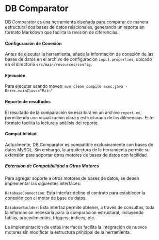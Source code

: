 # DB Comparator

DB Comparator es una herramienta diseñada para comparar de manera estructural dos bases de datos relacionales, generando un reporte en formato Markdown que facilita la revisión de diferencias.

#### Configuración de Conexión
Antes de ejecutar la herramienta, añade la información de conexión de las bases de datos en el archivo de configuración `input.properties`, ubicado en el directorio `src/main/resources/config`.


#### Ejecución
Para ejecutar usando maven: `mvn clean compile exec:java -Dexec.mainClass="Main"`

#### Reporte de resultados
El resultado de la comparación se escribirá en un archivo `report.md`, permitiendo una visualización clara y estructurada de las diferencias. Este formato facilita la lectura y análisis del reporte.

#### Compatibilidad
Actualmente, DB Comparator es compatible exclusivamente con bases de datos MySQL. Sin embargo, la arquitectura de la herramienta permite su extensión para soportar otros motores de bases de datos con facilidad.

##### Extensión de Compatibilidad a Otros Motores
Para agregar soporte a otros motores de bases de datos, se deben implementar las siguientes interfaces:

`DatabaseConnection`: Esta interfaz define el contrato para establecer la conexión con el motor de base de datos.

`DatabaseBuilder`: Esta interfaz permite obtener, a través de consultas, toda la información necesaria para la comparación estructural, incluyendo tablas, procedimientos, triggers, índices, etc.

La implementación de estas interfaces facilita la integración de nuevos motores sin modificar la estructura principal de la herramienta.
